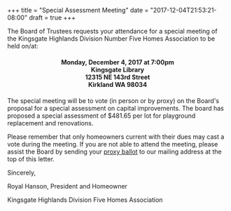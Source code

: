 +++
title = "Special Assessment Meeting"
date = "2017-12-04T21:53:21-08:00"
draft = true
+++

The Board of Trustees requests your attendance for a special meeting of the Kingsgate Highlands Division Number Five Homes Association to be held on/at:

<div style="text-align: center; font-weight: bold; margin-top: 20px; margin-bottom: 20px;">
Monday, December 4, 2017 at 7:00pm<br />
Kingsgate Library<br />
12315 NE 143rd Street<br />
Kirkland WA 98034<br />
</div>


The special meeting will be to vote (in person or by proxy) on the Board's proposal for a special assessment on capital improvements. The board has proposed a special assessment of $481.65 per lot for playground replacement and renovations.

Please remember that only homeowners current with their dues may cast a vote during the meeting. If you are not able to attend the meeting, please assist the Board by sending your [proxy ballot](/pdf/playground/2017-special-assessment-vote.pdf) to our mailing address at the top of this letter.

Sincerely,

Royal Hanson, President and Homeowner

Kingsgate Highlands Division Five Homes Association



